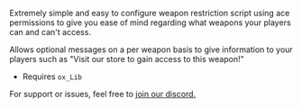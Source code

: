 Extremely simple and easy to configure weapon restriction script using ace permissions to give you ease of mind regarding what weapons your players can and can't access.

Allows optional messages on a per weapon basis to give information to your players such as "Visit our store to gain access to this weapon!"
- Requires `ox_Lib`

For support or issues, feel free to [join our discord.](https://discord.gg/chromalabs)
